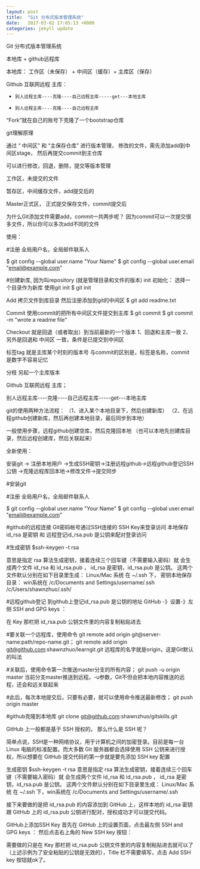 ```yaml
---
layout: post
title:  "Git 分布式版本管理系统"
date:   2017-03-02 17:05:13 +0000
categories: jekyll update
---
```


Git 分布式版本管理系统

本地库  +  github远程库

本地库：
工作区（未保存） + 中间区（缓存）+ 主库区（保存）


Github
互联网远程 主库：

*     别人远程主库----克隆----自己远程主库-----get---本地主库

*     别人远程主库----克隆----自己远程主库
“Fork”就在自己的账号下克隆了一个bootstrap仓库



git理解原理

通过 “ 中间区” 和 “主保存仓库” 进行版本管理，
修改的文件，需先添加add到中间区stage， 然后再提交commit到主仓库

可以进行修改，回退，删除，提交等版本管理


工作区，未提交的文件

暂存区，中间缓存文件，add提交后的

Master正式区， 正式提交保存文件，commit提交后

为什么Git添加文件需要add，commit一共两步呢？
因为commit可以一次提交很多文件，所以你可以多次add不同的文件




使用：

#注册
 全局用户名，全局邮件联系人

$ git config --global user.name "Your Name"
$ git config --global user.email "email@example.com"


#创建新库, 因为叫repository
(就是管理目录和文件的版本)
init
初始化：
选择一个目录作为新库
使用git init
$ git init





Add
拷贝文件到库目录
然后注册添加到git的中间区
$ git add readme.txt


Commit
使用commit的把所有中间区文件提交到主库
$ git commit
$ git commit -m "wrote a readme file"


Checkout
就是回退（或者取出）到当前最新的一个版本
1、回退和主库一致
2、另外是回退和 中间区 一致，条件是已提交到中间区


标签tag
就是主库某个时刻的版本号
与commit的区别是，标签是名称，commit是数字不容易记忆

分枝
另起一个主库版本







Github
互联网远程 主库；

别人远程主库----克隆----自己远程主库-----get---本地主库

git的使用两种方法流程：
（1、进入某个本地目录下，然后创建新库）
（2、在远程github创建新库，然后再创建本地目录，最后同步到本地）

一般使用步骤，远程github创建空库，然后克隆回本地
（也可以本地先创建库目录，然后远程创建库，然后关联起来）


全新使用：

安装git ->  注册本地用户 ->生成SSH密钥->注册远程github->远程github登记SSH公钥
->克隆远程库回本地->修改文件->提交同步

#安装git

#注册
 全局用户名，全局邮件联系人

$ git config --global user.name "Your Name"
$ git config --global user.email "email@example.com"



#github的远程连接
Git密码帐号通过SSH连接的 SSH Key来登录访问
本地保存id_rsa 是密钥  和 远程登记id_rsa.pub 是公钥来配对登录访问


#生成密钥
$ssh-keygen -t rsa 

意思是指定 rsa 算法生成密钥，接着连续三个回车键（不需要输入密码）就
会生成两个文件 id_rsa 和 id_rsa.pub ，
id_rsa 是密钥，id_rsa.pub 是公钥。
这两个文件默认分别在如下目录里生成：
Linux/Mac 系统 在 ~/.ssh 下，
密钥本地保存目录：
win系统在 /c/Documents and Settings/username/.ssh
/c/Users/shawnzhuo/.ssh/

#远程github登记
 到github上登记id_rsa.pub 是公钥的地址
GitHub -》设置-》左侧 SSH and GPG keys ：

在 Key 那栏把 id_rsa.pub 公钥文件里的内容复制粘贴进去


#要关联一个远程库，使用命令
git remote add origin git@server-name:path/repo-name.git；
git remote add origin git@github.com:shawnzhuo/learngit.git
远程库的名字就是origin，这是Git默认的叫法


#关联后，使用命令第一次推送master分支的所有内容；
git push -u origin master
当前分支master推送到远程。-u参数，Git不但会把本地内容推送的远程，还会和远关联起来


#此后，每次本地提交后，只要有必要，就可以使用命令推送最新修改；
git push origin master


#github克隆到本地库
git clone git@github.com:shawnzhuo/gitskills.git











GitHub 上一般都是基于 SSH 授权的。
那么什么是 SSH 呢？

简单点说，SSH是一种网络协议，用于计算机之间的加密登录。目前是每一台 Linux 电脑的标准配置。而大多数 Git 服务器都会选择使用 SSH 公钥来进行授权，所以想要在 GitHub 提交代码的第一步就是要先添加 SSH key 配置

生成密钥
$ssh-keygen -t rsa 
意思是指定 rsa 算法生成密钥，接着连续三个回车键（不需要输入密码）就
会生成两个文件 id_rsa 和 id_rsa.pub ，
id_rsa 是密钥，id_rsa.pub 是公钥。
这两个文件默认分别在如下目录里生成：
Linux/Mac 系统 在 ~/.ssh 下，win系统在 /c/Documents and Settings/username/.ssh


接下来要做的是把 id_rsa.pub 的内容添加到 GitHub 上，这样本地的 id_rsa 密钥跟 GitHub 上的 id_rsa.pub 公钥进行配对，授权成功才可以提交代码。


GitHub上添加SSH Key
首先在 GitHub 上的设置页面，点击最左侧 SSH and GPG keys ：
然后点击右上角的 New SSH key 按钮：


需要做的只是在 Key 那栏把 id_rsa.pub 公钥文件里的内容复制粘贴进去就可以了（上述示例为了安全粘贴的公钥是无效的），Title 栏不需要填写，点击 Add SSH key 按钮就ok了。







